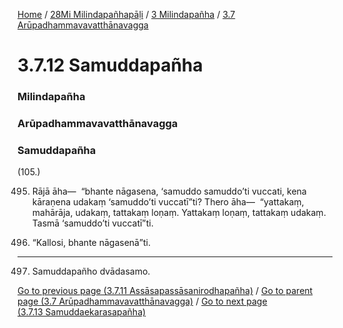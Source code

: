 
[Home](/) / [28Mi Milindapañhapāḷi](../../../28Mi.md) / [3 Milindapañha](../../3.md) / [3.7 Arūpadhammavavatthānavagga](../3.7.md)

# 3.7.12 Samuddapañha

### Milindapañha

### Arūpadhammavavatthānavagga

### Samuddapañha

(105.)

495. Rājā āha—  “bhante nāgasena, ‘samuddo samuddo’ti vuccati, kena kāraṇena udakaṃ ‘samuddo’ti vuccatī”ti? Thero āha—  “yattakaṃ, mahārāja, udakaṃ, tattakaṃ loṇaṃ. Yattakaṃ loṇaṃ, tattakaṃ udakaṃ. Tasmā ‘samuddo’ti vuccatī”ti.

496. “Kallosi, bhante nāgasenā”ti.

---

497. Samuddapañho dvādasamo.



[Go to previous page (3.7.11 Assāsapassāsanirodhapañha)](3.7.11.md) / [Go to parent page (3.7 Arūpadhammavavatthānavagga)](../3.7.md) / [Go to next page (3.7.13 Samuddaekarasapañha)](3.7.13.md)


